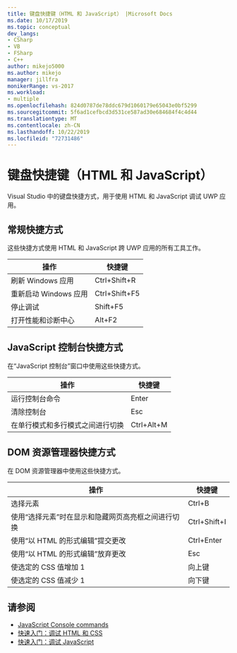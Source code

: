 ```yaml
---
title: 键盘快捷键（HTML 和 JavaScript） |Microsoft Docs
ms.date: 10/17/2019
ms.topic: conceptual
dev_langs:
- CSharp
- VB
- FSharp
- C++
author: mikejo5000
ms.author: mikejo
manager: jillfra
monikerRange: vs-2017
ms.workload:
- multiple
ms.openlocfilehash: 824d0787de78ddc679d1060179e65043e0bf5299
ms.sourcegitcommit: 5f6ad1cefbcd3d531ce587ad30e684684f4c4d44
ms.translationtype: MT
ms.contentlocale: zh-CN
ms.lasthandoff: 10/22/2019
ms.locfileid: "72731486"
---
```

# <a name="keyboard-shortcuts-html-and-javascript"></a>键盘快捷键（HTML 和 JavaScript）

Visual Studio 中的键盘快捷方式，用于使用 HTML 和 JavaScript 调试 UWP 应用。

## <a name="general-shortcuts"></a>常规快捷方式

 这些快捷方式使用 HTML 和 JavaScript 跨 UWP 应用的所有工具工作。

|操作|快捷键|
|------------|--------------|
|刷新 Windows 应用|Ctrl+Shift+R|
|重新启动 Windows 应用|Ctrl+Shift+F5|
|停止调试|Shift+F5|
|打开性能和诊断中心|Alt+F2|

## <a name="javascript-console-shortcuts"></a>JavaScript 控制台快捷方式

 在“JavaScript 控制台”窗口中使用这些快捷方式。

|操作|快捷键|
|------------|--------------|
|运行控制台命令|Enter|
|清除控制台|Esc|
|在单行模式和多行模式之间进行切换|Ctrl+Alt+M|

## <a name="dom-explorer-shortcuts"></a>DOM 资源管理器快捷方式

 在 DOM 资源管理器中使用这些快捷方式。

|操作|快捷键|
|------------|--------------|
|选择元素|Ctrl+B|
|使用“选择元素”时在显示和隐藏网页高亮框之间进行切换|Ctrl+Shift+I|
|使用“以 HTML 的形式编辑”提交更改|Ctrl+Enter|
|使用“以 HTML 的形式编辑”放弃更改|Esc|
|使选定的 CSS 值增加 1|向上键|
|使选定的 CSS 值减少 1|向下键|

## <a name="see-also"></a>请参阅
- [JavaScript Console commands](../debugger/javascript-console-commands.md?view=vs-2017)
- [快速入门：调试 HTML 和 CSS](../debugger/quickstart-debug-html-and-css.md?view=vs-2017)
- [快速入门：调试 JavaScript](../debugger/quickstart-debug-javascript-using-the-console.md?view=vs-2017)
